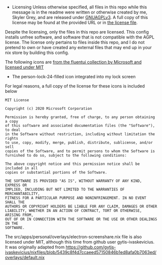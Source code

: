 * Licensing
Unless otherwise specified, all files in this repo while this message is in the readme were written or otherwise created by me, 
Skyler Grey, and are released under [GNUAGPLv3](https://www.gnu.org/licenses/agpl-3.0.html). A full copy of this license may be 
found at the provided URL or in [the license file](./LICENSE).

Despite the licensing, only the files in this repo are licensed. This config installs unfree software, and software that is not
compatible with the AGPL license. The license only pertains to files inside this repo, and I do not pretend to own or have created
any external files that may end up in your nix store by building this config.

The following icons are [from the fluentui collection by Microsoft and licensed under MIT](https://github.com/microsoft/fluentui-system-icons/blob/master/LICENSE)
- The person-lock-24-filled icon integrated into my lock screen

For legal reasons, a full copy of the license for these icons is included below
```
MIT License

Copyright (c) 2020 Microsoft Corporation

Permission is hereby granted, free of charge, to any person obtaining a copy
of this software and associated documentation files (the "Software"), to deal
in the Software without restriction, including without limitation the rights
to use, copy, modify, merge, publish, distribute, sublicense, and/or sell
copies of the Software, and to permit persons to whom the Software is
furnished to do so, subject to the following conditions:

The above copyright notice and this permission notice shall be included in all
copies or substantial portions of the Software.

THE SOFTWARE IS PROVIDED "AS IS", WITHOUT WARRANTY OF ANY KIND, EXPRESS OR
IMPLIED, INCLUDING BUT NOT LIMITED TO THE WARRANTIES OF MERCHANTABILITY,
FITNESS FOR A PARTICULAR PURPOSE AND NONINFRINGEMENT. IN NO EVENT SHALL THE
AUTHORS OR COPYRIGHT HOLDERS BE LIABLE FOR ANY CLAIM, DAMAGES OR OTHER
LIABILITY, WHETHER IN AN ACTION OF CONTRACT, TORT OR OTHERWISE, ARISING FROM,
OUT OF OR IN CONNECTION WITH THE SOFTWARE OR THE USE OR OTHER DEALINGS IN THE
SOFTWARE.
```

The src/apps/personal/overlays/electron-screenshare.nix file is also licensed under MIT, although this time from github user gytis-ivaskevicius.
It was originally adapted from https://github.com/gytis-ivaskevicius/nixfiles/blob/5439c8f4d7ccaeed57150846b1ed8afa0b7063ed/overlays/default.nix

